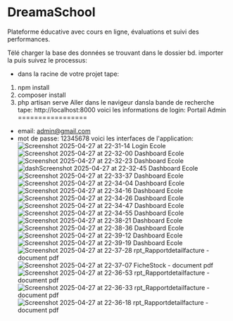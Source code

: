 # DreamaSchool
Plateforme éducative avec cours en ligne, évaluations et suivi des performances.

Télé charger la base des données se trouvant dans le dossier bd. importer la puis suivez le processus:
- dans la racine de votre projet tape:
1. npm install
2. composer install
3. php artisan serve
Aller dans le navigeur dansla bande de recherche tape: http://localhost:8000
voici les informations de login:
Portail Admin
=================
- email: admin@gmail.com
- mot de passe: 12345678
voici les interfaces de l'application:
![Screenshot 2025-04-27 at 22-31-14 Login Ecole](https://github.com/user-attachments/assets/b06b3a6c-63b4-4fce-9098-b8bab2348b42)
![Screenshot 2025-04-27 at 22-32-00 Dashboard Ecole](https://github.com/user-attachments/assets/447bdaf0-3af3-40cc-9a1f-a12ac5051d4e)
![Screenshot 2025-04-27 at 22-32-23 Dashboard Ecole](https://github.com/user-attachments/assets/94bac12d-a3be-4edb-83a5-927e5266a294)
![dashScreenshot 2025-04-27 at 22-32-45 Dashboard Ecole](https://github.com/user-attachments/assets/0654fc70-c977-4b0f-92c2-27b0d05c1c0e)
![Screenshot 2025-04-27 at 22-33-37 Dashboard Ecole](https://github.com/user-attachments/assets/61ebf9a7-6a85-4b9b-ba6c-d50a761d11ff)
![Screenshot 2025-04-27 at 22-34-04 Dashboard Ecole](https://github.com/user-attachments/assets/3b86b426-9c44-4594-aee3-9b4986304468)
![Screenshot 2025-04-27 at 22-34-16 Dashboard Ecole](https://github.com/user-attachments/assets/95b28770-8162-4926-bc8c-268b98772209)
![Screenshot 2025-04-27 at 22-34-26 Dashboard Ecole](https://github.com/user-attachments/assets/8795dc74-604d-4784-9267-8687b8d1736b)
![Screenshot 2025-04-27 at 22-34-47 Dashboard Ecole](https://github.com/user-attachments/assets/09726931-de3f-4e03-928f-5c13013deb39)
![Screenshot 2025-04-27 at 22-34-55 Dashboard Ecole](https://github.com/user-attachments/assets/c2e0fdd5-fa9d-41a6-a910-9d9ffc9afcd1)
![Screenshot 2025-04-27 at 22-38-21 Dashboard Ecole](https://github.com/user-attachments/assets/9f2c51d5-5729-419f-ab42-0b5e4c4aab48)
![Screenshot 2025-04-27 at 22-38-36 Dashboard Ecole](https://github.com/user-attachments/assets/34bfc54f-fd32-41e1-8219-24e29236b8a7)
![Screenshot 2025-04-27 at 22-39-12 Dashboard Ecole](https://github.com/user-attachments/assets/936e6446-1349-48af-99b0-bbbe2295965f)
![Screenshot 2025-04-27 at 22-39-19 Dashboard Ecole](https://github.com/user-attachments/assets/d0325295-58ee-46a2-872f-00545a533f94)
![Screenshot 2025-04-27 at 22-37-28 rpt_Rapportdetailfacture - document pdf](https://github.com/user-attachments/assets/ee156e64-1789-4dc1-842a-f154f090dffe)
![Screenshot 2025-04-27 at 22-37-07 FicheStock - document pdf](https://github.com/user-attachments/assets/2fa51b16-8d5b-40e4-a7c1-25d0d0e9dda9)
![Screenshot 2025-04-27 at 22-36-53 rpt_Rapportdetailfacture - document pdf](https://github.com/user-attachments/assets/f9a52c51-0de9-4110-a5d2-68bf62adf0cc)
![Screenshot 2025-04-27 at 22-36-33 rpt_Rapportdetailfacture - document pdf](https://github.com/user-attachments/assets/d5e39e8f-fad0-4673-952f-c0548eefc158)
![Screenshot 2025-04-27 at 22-36-18 rpt_Rapportdetailfacture - document pdf](https://github.com/user-attachments/assets/580f2b4e-415d-414c-8da3-7194d383f211)























